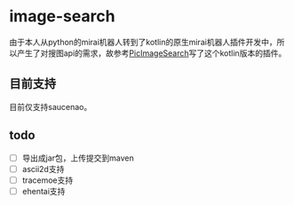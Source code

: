 # image-search

由于本人从python的mirai机器人转到了kotlin的原生mirai机器人插件开发中，所以产生了对搜图api的需求，故参考[PicImageSearch](https://github.com/kitUIN/PicImageSearch)写了这个kotlin版本的插件。

## 目前支持

目前仅支持saucenao。

## todo

- [ ] 导出成jar包，上传提交到maven
- [ ] ascii2d支持
- [ ] tracemoe支持
- [ ] ehentai支持
